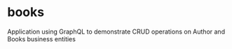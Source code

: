 # books
Application using GraphQL to demonstrate CRUD operations on Author and Books business entities
